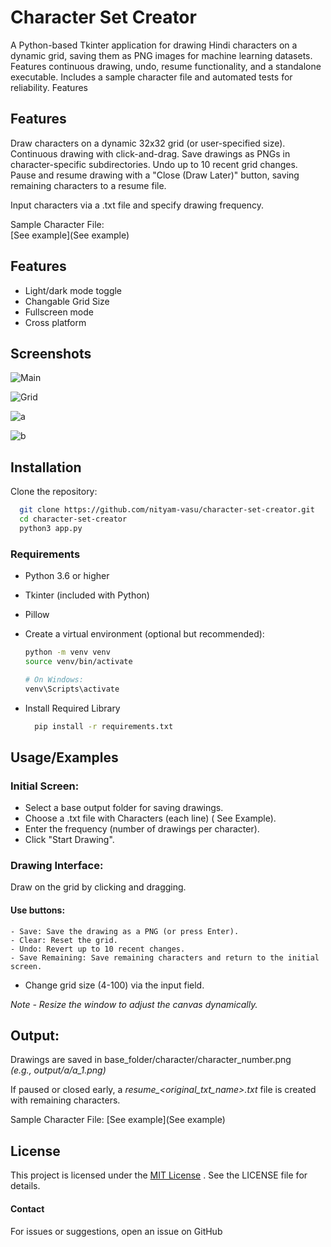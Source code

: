 
# Character Set Creator

A Python-based Tkinter application for drawing Hindi characters on a dynamic grid, saving them as PNG images for machine learning datasets. Features continuous drawing, undo, resume functionality, and a standalone executable. Includes a sample character file and automated tests for reliability.
Features


## Features

Draw characters on a dynamic 32x32 grid (or user-specified size).
Continuous drawing with click-and-drag.
Save drawings as PNGs in character-specific subdirectories.
Undo up to 10 recent grid changes.
Pause and resume drawing with a "Close (Draw Later)" button, saving remaining characters to a resume file.

Input characters via a .txt file and specify drawing frequency.

 Sample Character File:\
[See example](See example)


## Features

- Light/dark mode toggle
- Changable Grid Size
- Fullscreen mode
- Cross platform


## Screenshots

![Main](https://github.com/nityam-vasu/Character-Set-Creator/blob/main/screenshots/Main.png)

![Grid](https://github.com/nityam-vasu/Character-Set-Creator/blob/main/screenshots/Drawing.png)

![a](https://github.com/nityam-vasu/Character-Set-Creator/blob/main/screenshots/a.png)

![b](https://github.com/nityam-vasu/Character-Set-Creator/blob/main/screenshots/b.png)


## Installation


Clone the repository:

```bash
  git clone https://github.com/nityam-vasu/character-set-creator.git
  cd character-set-creator
  python3 app.py
  ```


### Requirements

- Python 3.6 or higher
- Tkinter (included with Python)
- Pillow

- Create a virtual environment (optional but recommended):
  ```bash
  python -m venv venv
  source venv/bin/activate  
  
  # On Windows: 
  venv\Scripts\activate
  ```

- Install Required Library  
  ```bash
    pip install -r requirements.txt
  ```    
## Usage/Examples

### Initial Screen:

- Select a base output folder for saving drawings.
- Choose a .txt file with Characters (each line) ( See Example).
- Enter the frequency (number of drawings per character).
- Click "Start Drawing".


### Drawing Interface:

Draw on the grid by clicking and dragging.
  #### Use buttons:
    - Save: Save the drawing as a PNG (or press Enter).
    - Clear: Reset the grid.
    - Undo: Revert up to 10 recent changes.
    - Save Remaining: Save remaining characters and return to the initial screen.


- Change grid size (4-100) via the input field.

_Note - Resize the window to adjust the canvas dynamically._


## Output:

Drawings are saved in base_folder/character/character_number.png\
 _(e.g., output/a/a_1.png)_


If paused or closed early, a *resume_<original_txt_name>.txt* file is created with remaining characters.


Sample Character File: [See example](See example)

## License
This project is licensed under the [MIT License](https://choosealicense.com/licenses/mit/) . See the LICENSE file for details.


#### Contact
For issues or suggestions, open an issue on GitHub
